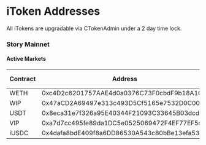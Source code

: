 # iToken Addresses

All iTokens are upgradable via CTokenAdmin under a 2 day time lock.

### Story Mainnet

#### Active Markets

| Contract | Address                                    | Flash Loans |
| -------- | ------------------------------------------ | ----------- |
| WETH     | 0xc4D2c6201757AAE4d0a0376C73F0cbdF9b18A1C1 | Yes         |
| WIP      | 0x47aCD2A69497e313c493D5Cf5165e7532D0C005b | Yes         |
| USDT     | 0x8eca31e7f326a95E40344F21093C33645B03dcdF | Yes         |
| VIP      | 0xa7d7cc495fe89da1DC5e0525069472F4EF77EF5c | Yes         |
| iUSDC    | 0x4dafa8bdE409f8a6DD86530A543c80bBe13efa53 | Yes         |
